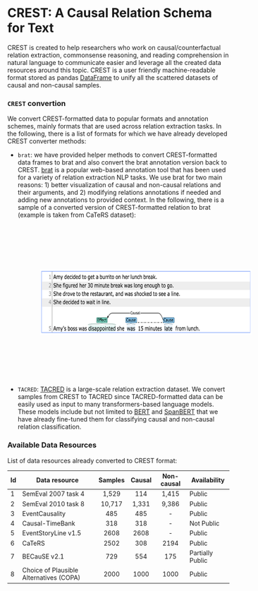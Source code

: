 # CREST: A Causal Relation Schema for Text

CREST is created to help researchers who work on causal/counterfactual relation extraction, commonsense reasoning, and reading comprehension in natural language to communicate easier and leverage all the created data resources around this topic. CREST is a user friendly machine-readable format stored as pandas [DataFrame](https://pandas.pydata.org/pandas-docs/stable/reference/api/pandas.DataFrame.html) to unify all the scattered datasets of causal and non-causal samples.

### `CREST` convertion
We convert CREST-formatted data to popular formats and annotation schemes, mainly formats that are used across relation extraction tasks. In the following, there is a list of formats for which we have already developed CREST converter methods:
* `brat`: we have provided helper methods to convert CREST-formatted data frames to brat and also convert the brat annotation version back to CREST. [brat](https://brat.nlplab.org/) is a popular web-based annotation tool that has been used for a variety of relation extraction NLP tasks. We use brat for two main reasons: 1) better visualization of causal and non-causal relations and their arguments, and 2) modifying relations annotations if needed and adding new annotations to provided context. In the following, there is a sample of a converted version of CREST-formatted relation to brat (example is taken from CaTeRS dataset):
           <p align="center">
           <img src='data/crest_brat_example.png' width='700' height='150' style="vertical-align:middle;margin:100px 50px">
           </p>
* `TACRED`: [TACRED](https://nlp.stanford.edu/projects/tacred/) is a large-scale relation extraction dataset. We convert samples from CREST to TACRED since TACRED-formatted data can be easily used as input to many transformers-based language models. These models include but not limited to [BERT](https://github.com/google-research/bert) and [SpanBERT](https://github.com/facebookresearch/SpanBERT) that we have already fine-tuned them for classifying causal and non-causal relation classification.

### Available Data Resources
List of data resources already converted to CREST format:

| Id | Data resource  | Samples | Causal | Non-causal | Availability |
| -- | -------------- | :----------: | :---------: | :-------------: | ----------------- |
| 1 | SemEval 2007 task 4 | 1,529 | 114 | 1,415 | Public |
| 2 | SemEval 2010 task 8 | 10,717 | 1,331 | 9,386 | Public |
| 3 | EventCausality | 485 | 485 | - | Public |
| 4 | Causal-TimeBank | 318 | 318 | - | Not Public|
| 5 | EventStoryLine v1.5 | 2608 | 2608 | - | Public |
| 6 | CaTeRS | 2502 | 308 | 2194 | Public |
| 7 | BECauSE v2.1 | 729 | 554 | 175 | Partially Public|
| 8 | Choice of Plausible Alternatives (COPA) | 2000 | 1000 | 1000 | Public |

